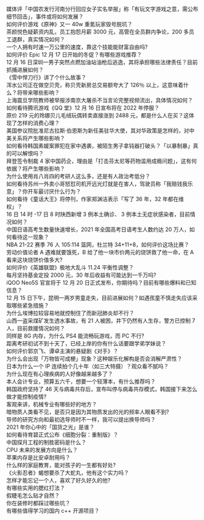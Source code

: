媒体评「中国农发行河南分行回应女子实名举报」称「有玩文字游戏之意，需公布细节回击」，事件或将如何发展？  
如何评价游戏《原神》又一 40w 重氪玩家毁号脱坑？  
茶颜悦色疑薪资内乱，员工抱怨月薪 3000 元，高管在全员群内争论，200 多员工退群，真实情况如何？  
一个人拥有时速一万公里的速度，靠这个技能能财富自由吗?  
如何评价 Epic 12 月 17 日开始的冬促？有哪些游戏推荐？  
12 月 16 日深圳一男子突然点燃加油站油枪后逃逸，其将承担哪些法律责任？目前抓捕进展如何？  
《雪中悍刀行》讲了个什么故事？  
浑水公司正在做空贝壳，称贝壳新房总交易额夸大了 126％ 以上，这意味着什么？将带来哪些影响？  
上海震旦学院教师被举报涉南京大屠杀不当言论完整视频流出，具体情况如何？  
如何看待腾讯游戏《QQ 堂》12 月 16 日宣布将在 2022 年停服？  
原价 219 元的玲娜贝儿毛绒玩偶转卖直接涨到 2488 元，都是什么人在买？这体现了怎样的消费心理？  
美国参议院批准尼古拉斯·伯恩斯为新任美驻华大使，其对华政策是怎样的，对中美关系将产生哪些影响？  
如何看待韩国素媛案罪犯在家中遇袭，被陌生男子拿钝器打破头？「以暴制暴」真的可以解恨吗？  
拜登签令制裁 4 家中国药企，理由是「打击芬太尼等药物滥用成瘾问题」，这有何依据？将产生哪些影响？  
为什么使用肖八肖四的考研人这么多，还是有人政治考低分？  
如何看待苏州一外卖小哥怒怼司机开远光灯就是在害人，驾驶员称「我赔钱我乐意」？你开车最讨厌什么行为？  
如何看待《童话大王》将停刊，作家郑渊洁表示「写了 36 年，32 年都在维权」？  
16 日 14 时 -17 日 8 时陕西新增 3 例本土确诊、 3 例本土无症状感染者，目前情况如何？  
中国日语高考生数量快速增长，2021 年全国高考日语考生人数约达 20 万人，如何看待这一现象？  
NBA 21-22 赛季 76 人 105:114 篮网，杜兰特 34+11+8，如何评价这场比赛？  
劳动价值论者 A 遇难就要饿死，B 给了他一块市价两元的烧饼救了他一命，在 A 看来这块烧饼价值多大?  
如何评价《英雄联盟》极地大乱斗 11.24 平衡性调整？  
每月坚持基金定投 2000 元，30 年后收益有可能达到一千万吗?  
iQOO Neo5S 官宣将于 12 月 20 日正式发布，你期待吗？目前有哪些爆料和已知信息？  
12 月 15 日下午，昆明一两岁男童走失，目前进展如何？如遇孩童不慎走失应该采取哪些紧急措施？  
为什么埃博拉较容易地就控制住了而新冠肺炎却不行？  
山西一盗采煤矿发生透水事故，有 21 人被困，井下仍然有人生存，警方已控制 7 人，目前救援情况如何？  
同样是 8G 内存，为什么 PS4 能流畅玩游戏，而 PC 不行?  
距离考研初试不到十天了，已经上岸的你有什么话要跟学弟学妹说？  
如何评价郭京飞、谭卓主演的悬疑剧《对手》？  
为什么会出现「万物皆可成梗」现象？这种娱乐化解构是否会消解严肃性？  
日本为什么一个 IP 连续拍个几十年（如三大特摄）？观众看不腻吗？  
为什么现在有心理疾病的人好像越来越多了？  
本人会计专业，预算五六千，想要一个轻薄本，有什么推荐吗？  
韩国政府坚持了 46 天与病毒共存后，宣布叫停与病毒共存模式，韩国接下来怎么做才能控制疫情?  
客观来讲，机械专业有哪些好的地方？  
暗物质人类看不见，是否只是因为其物质发出的光的频率人眼看不到?  
导师的研究方向和最初选导师时不一样，我可以提出换导师吗？  
2021 年你心中的「国货之光」是谁？  
如何看待育碧正式公布《细胞分裂：重制版》？  
中国探月工程的制胜密码是什么？  
CPU 未来的发展方向是什么？  
苹果内存是比安卓耐用吗？  
什么样的家庭教育，能对孩子的一生都有好处?  
《火影忍者》蝎想要杀了大蛇丸，他有这个实力吗？  
怎样才能忘记一个人，喜欢了好久好久的他?  
有哪些实用的腮红打法？  
假睫毛怎么贴才自然？  
你在装修时都踩过哪些坑？  
有哪些值得学习的国内 c++ 开源项目？  
